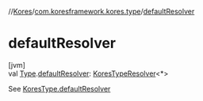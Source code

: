 //[Kores](../../index.md)/[com.koresframework.kores.type](index.md)/[defaultResolver](default-resolver.md)

# defaultResolver

[jvm]\
val [Type](https://docs.oracle.com/javase/8/docs/api/java/lang/reflect/Type.html).[defaultResolver](default-resolver.md): [KoresTypeResolver](-kores-type-resolver/index.md)<*>

See [KoresType.defaultResolver](-kores-type/default-resolver.md)
